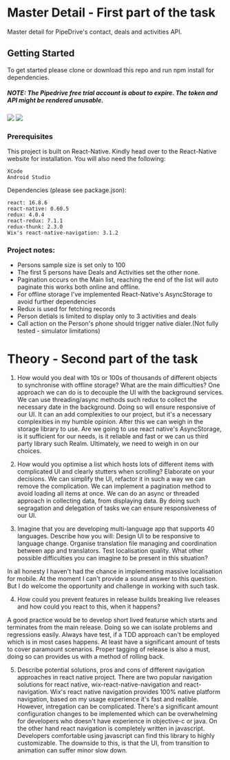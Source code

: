 # Master Detail - First part of the task

Master detail for PipeDrive's contact, deals and activities API.

## Getting Started

To get started please clone or download this repo and run npm install for dependencies.

##### NOTE: The Pipedrive free trial account is about to expire. The token and API might be rendered unusable.

![](details.gif)
![](person_list.gif)

### Prerequisites

This project is built on React-Native. Kindly head over to the React-Native website for installation. You will also need the following:

```
XCode
Android Studio
```

Dependencies (please see package.json):
```
react: 16.8.6
react-native: 0.60.5
redux: 4.0.4
react-redux: 7.1.1
redux-thunk: 2.3.0
Wix's react-native-navigation: 3.1.2
```

### Project notes:
* Persons sample size is set only to 100
* The first 5 persons have Deals and Activities set the other none.
* Pagination occurs on the Main list, reaching the end of the list will auto paginate this works both online and offline.
* For offline storage I've implemented React-Native's AsyncStorage to avoid further dependencies
* Redux is used for fetching records
* Person detials is limited to display only to 3 activities and deals
* Call action on the Person's phone should trigger native dialer.(Not fully tested - simulator limitations)

# Theory - Second part of the task

1. How would you deal with 10s or 100s of thousands of different objects to synchronise with offline storage? What are the main difficulties?
One approach we can do is to decouple the UI with the background services. We can use threading/async methods such redux to collect the necessary date in the background.
Doing so will ensure responsive of our UI. It can an add complexities to our project, but it's a necessary complexities in my humble opinion. After this we can weigh in the storage library to use. Are we going to use react native's AsyncStorage, is it sufficient for our needs, is it reliable and fast or we can us third party library such Realm. Ultimately, we need to weigh in on our choices.

2. How would you optimise a list which hosts lots of different items with complicated UI and clearly stutters when scrolling? Elaborate on your decisions.
We can simplify the UI, refactor it in such a way we can remove the complication. We can implement a pagination method to avoid loading all items at once. 
We can do an async or threaded approach in collecting data, from displaying data. By doing such segragation and delegation of tasks we can ensure responsiveness of our UI.

3. Imagine that you are developing multi-language app that supports 40 languages. Describe how you will:
Design UI to be responsive to language change.
Organise translation file managing and coordination between app and translators.
Test localisation quality. 
What other possible difficulties you can imagine to be present in this situation?

In all honesty I haven't had the chance in implementing massive localisation for mobile. At the moment I can't provide a sound answer to this question. But I do welcome the opportunity and challenge in working with such task.

4. How could you prevent features in release builds breaking live releases and how could you react to this, when it happens?

A  good practice would be to develop short lived featurse which starts and terminates from the main release. Doing so we can isolate problems and regressions easily. Always have test, if a TDD approach can't be employed which is in most cases happens. At least have a significant amount of tests to cover paramount scenarios. Proper tagging of release is also a must, doing so can provides us with a method of rolling back.

5. Describe potential solutions, pros and cons of different navigation approaches in react native project.
There are two popular navigation solutions for react native, wix-react-native-navigation and react-navigation. Wix's react native navigation provides 100% native platform navigation, based on my usage experience it's fast and realible. However, intregation can be complicated. There's a significant amount configuration changes to be implemented which can be overwhelming for developers who doesn't have experience in objective-c or java. On the other hand react navigation is completely written in javascript. Developers comfortable using javascript can find this library to highly customizable. The downside to this, is that the UI, from transition to animation can suffer minor slow down.
